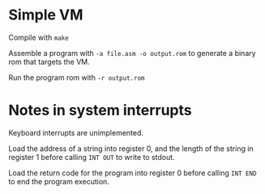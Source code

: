# Simple VM

Compile with `make`

Assemble a program with `-a file.asm -o output.rom` to generate a binary rom that targets the VM.

Run the program rom with `-r output.rom`

# Notes in system interrupts

Keyboard interrupts are unimplemented.

Load the address of a string into register 0, and the length of the string in register 1 before calling `INT OUT` to write to stdout.

Load the return code for the program into register 0 before calling `INT END` to end the program execution.
